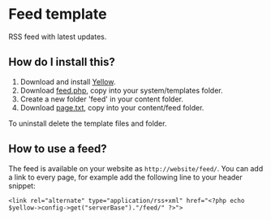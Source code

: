 Feed template
=============

RSS feed with latest updates.

How do I install this?
----------------------
1. Download and install [Yellow](https://github.com/markseu/yellowcms/).  
2. Download [feed.php](feed.php?raw=true), copy into your system/templates folder.  
3. Create a new folder 'feed' in your content folder.
4. Download [page.txt](page.txt?raw=true), copy into your content/feed folder.

To uninstall delete the template files and folder.

How to use a feed?
------------------
The feed is available on your website as `http://website/feed/`. You can add a link to every page, for example add the following line to your header snippet:

`<link rel="alternate" type="application/rss+xml" href="<?php echo $yellow->config->get("serverBase")."/feed/" ?>">`